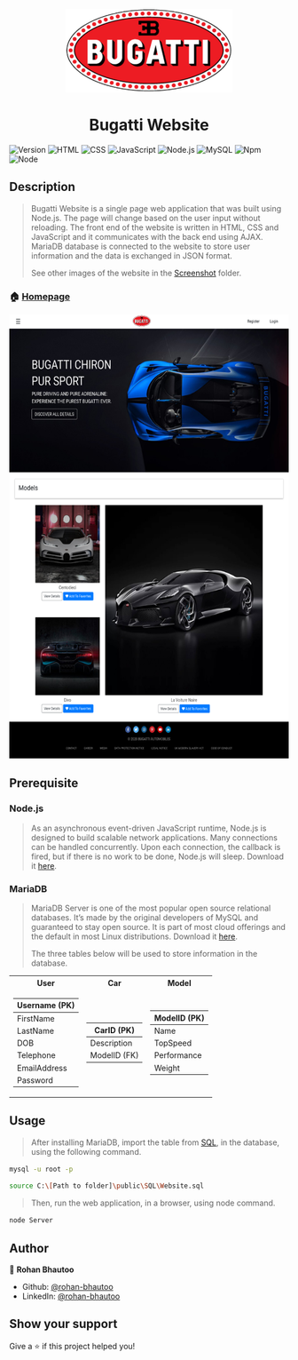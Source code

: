 <p align="center">
  <img width="300" height="150" src="https://github.com/rohan-bhautoo/Bugatti-Website/blob/master/public/Img/BugattiLogo.png">
</p>
<h1 align="center">Bugatti Website</h1>
<p>
  <img alt="Version" src="https://img.shields.io/badge/version-0.1.0-brightgreen.svg" />
  <img alt="HTML" src="https://img.shields.io/badge/HTML5-E34F26?logo=html5&logoColor=white" />
  <img alt="CSS" src="https://img.shields.io/badge/CSS3-1572B6?logo=css3&logoColor=white" />
  <img alt="JavaScript" src="https://img.shields.io/badge/JavaScript-F7DF1E?logo=javascript&logoColor=black" />
  <img alt="Node.js" src="https://img.shields.io/badge/Node.js-339933?logo=nodedotjs&logoColor=white" />
  <img alt="MySQL" src="https://img.shields.io/badge/MariaDB-964B00?logo=mariadb&logoColor=white" />
  <img alt="Npm" src="https://img.shields.io/badge/npm->=8.3.1-blue.svg" />
  <img alt="Node" src="https://img.shields.io/badge/node->=16.14.0-blue.svg" />
</p>

## Description
> Bugatti Website is a single page web application that was built using Node.js. The page will change based on the user input without reloading. The front end of the website is written in HTML, CSS and JavaScript and it communicates with the back end using AJAX. MariaDB database is connected to the website to store user information and the data is exchanged in JSON format.
> 
> See other images of the website in the [Screenshot](/public/Screenshots) folder.

### 🏠 [Homepage](/public/index.html)
<p align="center">
  <img height="800" src="https://github.com/rohan-bhautoo/Bugatti-Website/blob/master/public/Screenshots/Home.png">
</p>

## Prerequisite

### Node.js
> As an asynchronous event-driven JavaScript runtime, Node.js is designed to build scalable network applications. Many connections can be handled concurrently. Upon each connection, the callback is fired, but if there is no work to be done, Node.js will sleep. Download it [here](https://nodejs.org/en/).

### MariaDB
> MariaDB Server is one of the most popular open source relational databases. It’s made by the original developers of MySQL and guaranteed to stay open source. It is part of most cloud offerings and the default in most Linux distributions. Download it [here](https://mariadb.org/download/).
> 
> The three tables below will be used to store information in the database.

<table align="center">
  <tr>
    <th>User</th>
    <th>Car</th>
    <th>Model</th>
  </tr>
  <tr><td>
         
| Username (PK) | 
| ------------- |
| FirstName     |   
| LastName      |   
| DOB           |
| Telephone     |
| EmailAddress  |
| Password      |
      
</td><td>
      
| CarID (PK)   |
| ------------ |
| Description  |
| ModelID (FK) |
      
</td><td>
    
| ModelID (PK) |
| ------------ |
| Name         |
| TopSpeed     |
| Performance  |
| Weight       |
    
</td></tr>
</table>

## Usage
> After installing MariaDB, import the table from [SQL](/public/SQL/Website.sql), in the database, using the following command.

```sh
mysql -u root -p
```

```sh
source C:\[Path to folder]\public\SQL\Website.sql
```

> Then, run the web application, in a browser, using node command.

```sh
node Server
```

## Author

👤 **Rohan Bhautoo**

* Github: [@rohan-bhautoo](https://github.com/rohan-bhautoo)
* LinkedIn: [@rohan-bhautoo](https://linkedin.com/in/rohan-bhautoo)

## Show your support

Give a ⭐️ if this project helped you!
